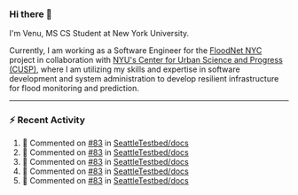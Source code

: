 ### Hi there 👋

I'm Venu, MS CS Student at New York University.

Currently, I am working as a Software Engineer for the [FloodNet NYC](https://www.floodnet.nyc/) project in collaboration with [NYU's Center for Urban Science and Progress (CUSP)](https://cusp.nyu.edu/), where I am utilizing my skills and expertise in software development and system administration to develop resilient infrastructure for flood monitoring and prediction.

---

### :zap: Recent Activity

<!--RECENT_ACTIVITY:start-->
1. 💬 Commented on [#83](https://github.com/SeattleTestbed/docs/pull/83#discussion_r1343051621) in [SeattleTestbed/docs](https://github.com/SeattleTestbed/docs)
2. 💬 Commented on [#83](https://github.com/SeattleTestbed/docs/pull/83#discussion_r1342977360) in [SeattleTestbed/docs](https://github.com/SeattleTestbed/docs)
3. 💬 Commented on [#83](https://github.com/SeattleTestbed/docs/pull/83#discussion_r1342952567) in [SeattleTestbed/docs](https://github.com/SeattleTestbed/docs)
4. 💬 Commented on [#83](https://github.com/SeattleTestbed/docs/pull/83#discussion_r1342951161) in [SeattleTestbed/docs](https://github.com/SeattleTestbed/docs)
5. 💬 Commented on [#83](https://github.com/SeattleTestbed/docs/pull/83#discussion_r1342219219) in [SeattleTestbed/docs](https://github.com/SeattleTestbed/docs)
<!--RECENT_ACTIVITY:end-->

<!--
**vchrombie/vchrombie** is a ✨ _special_ ✨ repository because its `README.md` (this file) appears on your GitHub profile.

Here are some ideas to get you started:

- 🔭 I’m currently working on ...
- 🌱 I’m currently learning ...
- 👯 I’m looking to collaborate on ...
- 🤔 I’m looking for help with ...
- 💬 Ask me about ...
- 📫 How to reach me: ...
- 😄 Pronouns: ...
- ⚡ Fun fact: ...
-->
